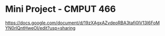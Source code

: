 # Mini Project - CMPUT 466

https://docs.google.com/document/d/19zXAgxAZvdeoRBA3tafj0lV13l6FoMYN0rlQntHweOI/edit?usp=sharing

